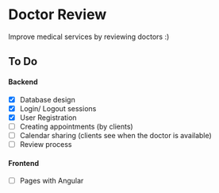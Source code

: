 # Doctor Review

Improve medical services by reviewing doctors :) 

## To Do
#### Backend
- [x] Database design
- [x] Login/ Logout sessions
- [x] User Registration
- [ ] Creating appointments (by clients)
- [ ] Calendar sharing (clients see when the doctor is available)
- [ ] Review process

#### Frontend
- [ ] Pages with Angular
